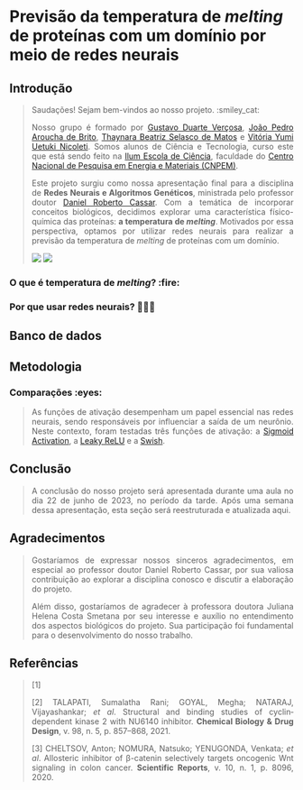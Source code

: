 # Previsão da temperatura de <i>melting</i> de proteínas com um domínio por meio de redes neurais

<h2 align="left">Introdução</h2>
<blockquote> 
<p align="justify">Saudações! Sejam bem-vindos ao nosso projeto. :smiley_cat:</p>
<p align="justify">Nosso grupo é formado por <a href="https://github.com/gustavercosa">Gustavo Duarte Verçosa</a>, <a href="https://github.com/jpab2004">João Pedro Aroucha de Brito</a>, <a href="https://github.com/selaxco">Thaynara Beatriz Selasco de Matos</a> e <a href="https://github.com/viyuetuki">Vitória Yumi Uetuki Nicoleti</a>. Somos alunos de Ciência e Tecnologia, curso este que está sendo feito na <a href="https://ilum.cnpem.br/">Ilum Escola de Ciência</a>, faculdade do <a href="https://cnpem.br/">Centro Nacional de Pesquisa em Energia e Materiais (CNPEM)</a>.</p>
<p align="justify">Este projeto surgiu como nossa apresentação final para a disciplina de <b>Redes Neurais e Algoritmos Genéticos</b>, ministrada pelo professor doutor <a href="https://github.com/drcassar">Daniel Roberto Cassar</a>. Com a temática de incorporar conceitos biológicos, decidimos explorar uma característica físico-química das proteínas: <b>a temperatura de <i>melting</i></b>. Motivados por essa perspectiva, optamos por utilizar redes neurais para realizar a previsão da temperatura de <i>melting</i> de proteínas com um domínio.</p> 
<img src="https://img.shields.io/badge/STATUS-Em%20desenvolvimento-576CFB"> <img src="https://img.shields.io/badge/LICENCE-GNU%20General%20Public%20License%20v3.0-75CA75">
</blockquote> 

<h3 align="left">O que é temperatura de <i>melting</i>? :fire:</h3>
<blockquote> 
<p align="justify"> </p>
</blockquote>

<h3 align="left">Por que usar redes neurais? 👩🏻‍💻</h3>
<blockquote> 
<p align="justify"> </p>
</blockquote>

<h2 align="left">Banco de dados</h2>
<blockquote> 
<p align="justify"> </p>
</blockquote> 

<h2 align="left">Metodologia</h2>
<blockquote> 
<p align="justify"> </p>
</blockquote> 

<h3 align="left">Comparações :eyes:</h3>
<blockquote> 
<p align="justify">As funções de ativação desempenham um papel essencial nas redes neurais, sendo responsáveis por influenciar a saída de um neurônio. 
Neste contexto, foram testadas três funções de ativação: a <a href="https://paperswithcode.com/method/sigmoid-activation">Sigmoid Activation</a>, a <a href="https://paperswithcode.com/method/leaky-relu">Leaky ReLU</a> e a <a href="https://paperswithcode.com/method/swish">Swish</a>.</p>
</blockquote>

<h2 align="left">Conclusão</h2>
<blockquote> 
<p align="justify">A conclusão do nosso projeto será apresentada durante uma aula no dia 22 de junho de 2023, no período da tarde. Após uma semana dessa apresentação, esta seção será reestruturada e atualizada aqui.</p>
</blockquote> 

<h2 align="left">Agradecimentos</h2>
<blockquote> 
<p align="justify">Gostaríamos de expressar nossos sinceros agradecimentos, em especial ao professor doutor Daniel Roberto Cassar, por sua valiosa contribuição ao explorar a disciplina conosco e discutir a elaboração do projeto.</p>
<p align="justify">Além disso, gostaríamos de agradecer à professora doutora Juliana Helena Costa Smetana por seu interesse e auxílio no entendimento dos aspectos biológicos do projeto. Sua participação foi fundamental para o desenvolvimento do nosso trabalho.</p>
</blockquote> 
  
<h2 align="left">Referências</h2>
<blockquote> 
<p align="justify">[1] </p>
<p align="justify">[2] TALAPATI, Sumalatha Rani; GOYAL, Megha; NATARAJ, Vijayashankar; <i>et al</i>. Structural and binding studies of cyclin‐dependent kinase 2 with NU6140 inhibitor. <b>Chemical Biology & Drug Design</b>, v. 98, n. 5, p. 857–868, 2021.
</p>
<p align="justify">[3] CHELTSOV, Anton; NOMURA, Natsuko; YENUGONDA, Venkata; <i>et al</i>. Allosteric inhibitor of β-catenin selectively targets oncogenic Wnt signaling in colon cancer. <b>Scientific Reports</b>, v. 10, n. 1, p. 8096, 2020.</p>
</blockquote> 
